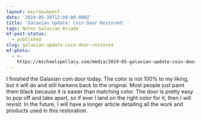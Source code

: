 ```yaml
---
layout: micropubpost
date: '2019-05-30T12:08:00.000Z'
title: 'Galaxian Update: Coin Door Restored! '
tags: Notes Galaxian Arcade
mf-post-status:
  - published
slug: galaxian-update-coin-door-restored
mf-photo:
  - >-
    https://michaelspellacy.com/media/2019-05-galaxian-update-coin-door-restored/1559218110733.jpg
---
```

I finished the Galaxian coin door today. The color is not 100% to my liking, but it will do and still harkens back to the original. Most people just paint them black because it is easier than matching color. The door is pretty easy to pop off and take apart, so if ever I land on the right color for it, then I will revisit. In the future, I will have a longer article detailing all the work and products used in this restoration.
